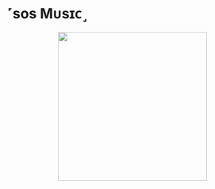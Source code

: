 #  ˹sos Mᴜsɪᴄ˼ 

<p align="center"><img src="https://telegra.ph//file/bbdab35972d61a0cae983.jpg" width="300"></a></p>
<p align="center">

<p align="center">
